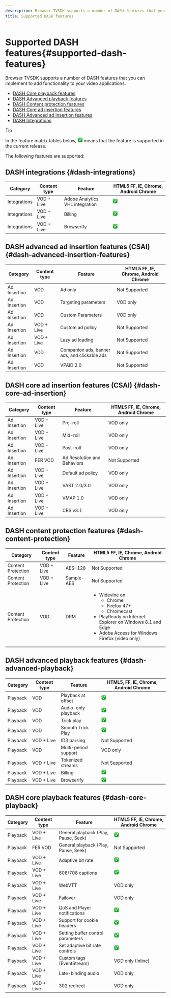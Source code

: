 ```yaml
---
description: Browser TVSDK supports a number of DASH features that you can implement to add functionality to your video applications.
title: Supported DASH features
---
```


# Supported DASH features{#supported-dash-features}

Browser TVSDK supports a number of DASH features that you can implement to add functionality to your video applications.

* [DASH Core playback features](#dash-core-playback) 
* [DASH Advanced playback features](#dash-advanced-playback) 
* [DASH Content protection features](#dash-content-protection) 
* [DASH Core ad insertion features](#dash-core-ad-insertion) 
* [DASH Advanced ad insertion features](#dash-advanced-insertion-features) 
* [DASH Integrations](#dash-integrations)

>[!TIP]
>
>In the feature matrix tables below,  ![](assets/supported15.png)
>means that the feature is supported in the current release.

The following features are supported: 

<!-- 

<table id="table_lrb_p2g_xx"> 
 <title>DASH integrations</title> 
 <tgroup cols="4"> 
  <colspec colnum="1" colname="col1" colwidth="*" /> 
  <colspec colnum="2" colname="col2" colwidth="*" /> 
  <colspec colnum="3" colname="col3" colwidth="*" /> 
  <colspec colnum="4" colname="col6" colwidth="*" /> 
  <thead> 
   <tr> 
    <th colname="col1" class="entry"> Category </th> 
    <th colname="col2" class="entry"> Content type </th> 
    <th colname="col3" class="entry"> Feature </th> 
    <th colname="col6" align="center" class="entry"> 
     <lines>
       HTML5 FF, IE, Chrome, Android Chrome
     </lines> </th> 
   </tr> 
  </thead> 
  <tbody> 
   <tr> 
    <td colname="col1"> Integrations </td> 
    <td colname="col2"> VOD + Live </td> 
    <td colname="col3"> Adobe Analytics VHL integration </td> 
    <td colname="col6" valign="middle" align="center"><img href="assets/supported15.png" id="image_14D9248BD1D8410E83AD27DB4AB3B6ED" /> </td> 
   </tr> 
   <tr> 
    <td colname="col1"> Integrations </td> 
    <td colname="col2"> VOD + Live </td> 
    <td colname="col3"> Nielsen support </td> 
    <td colname="col6" valign="middle" align="center"><img href="assets/supported15.png" id="image_EFA853CB763446B3B37F2CF6BCC53EE1" /> </td> 
   </tr> 
   <tr> 
    <td colname="col1"> Integrations </td> 
    <td colname="col2"> VOD + Live </td> 
    <td colname="col3"> Billing </td> 
    <td colname="col6" valign="middle" align="center"><img href="assets/supported15.png" id="image_B3A4E5937CEC4052977C08767219BC2B" /> </td> 
   </tr> 
   <tr> 
    <td colname="col1"> Integrations </td> 
    <td colname="col2"> VOD + Live </td> 
    <td colname="col3"> Browserify </td> 
    <td colname="col6" valign="middle" align="center"><img href="assets/supported15.png" id="image_3330E81B86C84AD391AEBFDFE911A47F" /> </td> 
   </tr> 
  </tbody> 
 </tgroup> 
</table>

 -->

## DASH integrations {#dash-integrations}

|  Category  | Content type  | Feature  | HTML5 FF, IE, Chrome, Android Chrome  |
|---|---|---|---|
|  Integrations  | VOD + Live  | Adobe Analytics VHL integration  | ![](assets/supported15.png)|
|  Integrations  | VOD + Live  | Billing  | ![](assets/supported15.png)|
|  Integrations  | VOD + Live  | Browserify  | ![](assets/supported15.png)|

## DASH advanced ad insertion features (CSAI) {#dash-advanced-insertion-features}

|  Category  | Content type  | Feature  | HTML5 FF, IE, Chrome, Android Chrome   |
|---|---|---|---|
|  Ad Insertion  | VOD  | Ad only  | Not Supported  |
|  Ad Insertion  | VOD  | Targeting parameters  | VOD only  |
|  Ad Insertion  | VOD  | Custom Parameters  | VOD only  |
|  Ad Insertion  | VOD + Live  | Custom ad policy  | Not Supported  |
|  Ad Insertion  | VOD + Live  | Lazy ad loading  | Not Supported  |
|  Ad Insertion  | VOD  | Companion ads, banner ads, and clickable ads  | Not Supported  |
|  Ad Insertion  | VOD  | VPAID 2.0  | Not Supported  |

## DASH core ad insertion features (CSAI) {#dash-core-ad-insertion}

|  Category  | Content type  | Feature  | HTML5 FF, IE, Chrome, Android Chrome  |
|---|---|---|---|
|  Ad Insertion  | VOD + Live  | Pre-roll  | VOD only  |
|  Ad Insertion  | VOD + Live  | Mid-roll  | VOD only  |
|  Ad Insertion  | VOD + Live  | Post-roll  | VOD only  |
|  Ad Insertion  | FER VOD  | Ad Resolution and Behaviors  | Not Supported  |
|  Ad Insertion  | VOD + Live  | Default ad policy  | VOD only  |
|  Ad Insertion  | VOD + Live  | VAST 2.0/3.0  | VOD only  |
|  Ad Insertion  | VOD + Live  | VMAP 1.0  | VOD only  |
|  Ad Insertion  | VOD + Live  | CRS v3.1  | VOD only  |

## DASH content protection features {#dash-content-protection}

<table id="table_hrb_p2g_xx">  
 <thead> 
  <tr> 
   <th colname="col1" class="entry"> Category </th> 
   <th colname="col2" class="entry"> Content type </th> 
   <th colname="col3" class="entry"> Feature </th> 
   <th colname="col6" class="entry"> HTML5 FF, IE, Chrome, Android Chrome</th>
  </tr> 
 </thead>
 <tbody> 
  <tr> 
   <td colname="col1"> Content Protection </td> 
   <td colname="col2"> VOD + Live </td> 
   <td colname="col3"> AES-128 </td> 
   <td colname="col6"> Not Supported </td>
  </tr> 
  <tr> 
   <td colname="col1"> Content Protection </td> 
   <td colname="col2"> VOD + Live </td> 
   <td colname="col3"> Sample-AES </td> 
   <td colname="col6"> Not Supported </td> 
  </tr> 
  <tr> 
   <td colname="col1"> Content Protection </td> 
   <td colname="col2"> VOD </td> 
   <td colname="col3"> DRM </td> 
   <td colname="col6"> 
    <ul id="ul_irb_p2g_xx"> 
     <li id="li_C4643F2978BC4C8ABDB3E6C72C75A468">Widevine on 
      <ul id="ul_7047EA49AA3F40FE8F90E0ED6C028D83"> 
       <li id="li_B575735388D74D789D56BF373A470A6D">Chrome </li> 
       <li id="li_855146E4AC3A48E69B65F0022E1C0156">Firefox 47+ </li> 
       <li id="li_BC06B0A6EAAC4FC991C713775A8BB4DA">Chromecast </li> 
      </ul> </li> 
     <li id="li_D48B51C2208F423CB85D08886C2E1C66">PlayReady on Internet Explorer on Windows 8.1 and Edge </li> 
     <li id="li_2786AC19387241A296E015EE6FD07F2D">Adobe Access for Windows Firefox (video only) </li> 
    </ul> </td> 
  </tr> 
 </tbody> 
</table>

## DASH advanced playback features {#dash-advanced-playback}

|  Category  | Content type  | Feature  | HTML5, FF, IE, Chrome, Android Chrome  |
|---|---|---|---|
|  Playback  | VOD  | Playback at offset  | ![](assets/supported15.png)|
|  Playback  | VOD  | Audio-only playback  | ![](assets/supported15.png)|
|  Playback  | VOD  | Trick play  | ![](assets/supported15.png)|
|  Playback  | VOD  | Smooth Trick Play  | ![](assets/supported15.png)|
|  Playback  | VOD + Live  | ID3 parsing  | Not Supported  |
|  Playback  | VOD  | Multi-period support  | VOD only  |
|  Playback  | VOD + Live  | Tokenized streams  | Not Supported  |
|  Playback  | VOD + Live  | Billing  | ![](assets/supported15.png)|
|  Playback  | VOD + Live  | Browserify  | ![](assets/supported15.png)|

## DASH core playback features {#dash-core-playback}

|  Category  | Content type  | Feature  | HTML5 FF, IE, Chrome, Android Chrome  |
|---|---|---|---|
|  Playback  | VOD + Live  | General playback (Play, Pause, Seek)  | ![](assets/supported15.png)|
|  Playback  | FER VOD  | General playback (Play, Pause, Seek)  | Not Supported  |
|  Playback  | VOD + Live  | Adaptive bit rate  | ![](assets/supported15.png)|
|  Playback  | VOD + Live  | 608/708 captions  | ![](assets/supported15.png)|
|  Playback  | VOD + Live  | WebVTT  | VOD only  |
|  Playback  | VOD + Live  | Failover  | VOD only  |
|  Playback  | VOD + Live  | QoS and Player notifications  | ![](assets/supported15.png)|
|  Playback  | VOD + Live  | Support for cookie headers  | ![](assets/supported15.png)|
|  Playback  | VOD + Live  | Setting buffer control parameters  | ![](assets/supported15.png)|
|  Playback  | VOD + Live  | Set adaptive bit rate controls  | ![](assets/supported15.png)|
|  Playback  | VOD + Live  | Custom tags (EventStream)  | VOD only (Inline)  |
|  Playback  | VOD + Live  | Late-binding audio  | VOD only  |
|  Playback  | VOD + Live  | 302 redirect  | VOD only  |